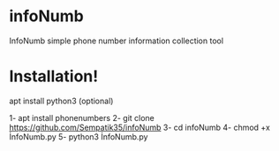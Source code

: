 # infoNumb
InfoNumb simple phone number information collection tool

# Installation!

apt install python3 (optional)

1- apt install phonenumbers
2- git clone https://github.com/Sempatik35/infoNumb
3- cd infoNumb
4- chmod +x İnfoNumb.py
5- python3 İnfoNumb.py


